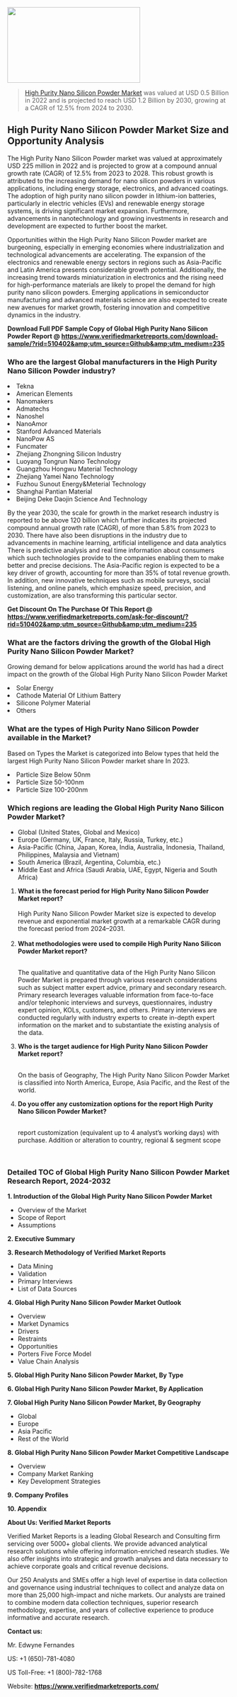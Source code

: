 <img src="https://ffe5etoiles.com/wp-content/uploads/2024/12/MST1-300x171.png" alt="" width="300" height="171" class="alignnone size-medium wp-image-20088" /><blockquote><p><p><a href="https://www.verifiedmarketreports.com/download-sample/?rid=510402&utm_source=Github&utm_medium=235" target="_blank">High Purity Nano Silicon Powder Market</a> was valued at USD 0.5 Billion in 2022 and is projected to reach USD 1.2 Billion by 2030, growing at a CAGR of 12.5% from 2024 to 2030.</p></blockquote><p><h2>High Purity Nano Silicon Powder Market Size and Opportunity Analysis</h2><p>The High Purity Nano Silicon Powder market was valued at approximately USD 225 million in 2022 and is projected to grow at a compound annual growth rate (CAGR) of 12.5% from 2023 to 2028. This robust growth is attributed to the increasing demand for nano silicon powders in various applications, including energy storage, electronics, and advanced coatings. The adoption of high purity nano silicon powder in lithium-ion batteries, particularly in electric vehicles (EVs) and renewable energy storage systems, is driving significant market expansion. Furthermore, advancements in nanotechnology and growing investments in research and development are expected to further boost the market.<p>Opportunities within the High Purity Nano Silicon Powder market are burgeoning, especially in emerging economies where industrialization and technological advancements are accelerating. The expansion of the electronics and renewable energy sectors in regions such as Asia-Pacific and Latin America presents considerable growth potential. Additionally, the increasing trend towards miniaturization in electronics and the rising need for high-performance materials are likely to propel the demand for high purity nano silicon powders. Emerging applications in semiconductor manufacturing and advanced materials science are also expected to create new avenues for market growth, fostering innovation and competitive dynamics in the industry.</p></p><p class=""><strong>Download Full PDF Sample Copy of Global High Purity Nano Silicon Powder Report @ <a href="https://www.verifiedmarketreports.com/download-sample/?rid=510402&amp;utm_source=Github&amp;utm_medium=235" target="_blank">https://www.verifiedmarketreports.com/download-sample/?rid=510402&amp;utm_source=Github&amp;utm_medium=235</a></strong></p><h3 id="" class="">Who are the largest Global manufacturers in the High Purity Nano Silicon Powder industry?</h3><p><li>Tekna</li><li> American Elements</li><li> Nanomakers</li><li> Admatechs</li><li> Nanoshel</li><li> NanoAmor</li><li> Stanford Advanced Materials</li><li> NanoPow AS</li><li> Funcmater</li><li> Zhejiang Zhongning Silicon Industry</li><li> Luoyang Tongrun Nano Technology</li><li> Guangzhou Hongwu Material Technology</li><li> Zhejiang Yamei Nano Technology</li><li> Fuzhou Sunout Energy&Meterial Technology</li><li> Shanghai Pantian Material</li><li> Beijing Deke Daojin Science And Technology</li></p><div class=""><div class="" dir="" data-message-author-role="" data-message-id="" data-message-model-slug=""><div class=""><div class=""><div class=""><div class="" dir="" data-message-author-role="" data-message-id="" data-message-model-slug=""><div class=""><div class=""><p>By the year 2030, the scale for growth in the market research industry is reported to be above 120 billion which further indicates its projected compound annual growth rate (CAGR), of more than 5.8% from 2023 to 2030. There have also been disruptions in the industry due to advancements in machine learning, artificial intelligence and data analytics There is predictive analysis and real time information about consumers which such technologies provide to the companies enabling them to make better and precise decisions. The Asia-Pacific region is expected to be a key driver of growth, accounting for more than 35% of total revenue growth. In addition, new innovative techniques such as mobile surveys, social listening, and online panels, which emphasize speed, precision, and customization, are also transforming this particular sector.</p><p><strong>Get Discount On The Purchase Of This Report @&nbsp; <a href="https://www.verifiedmarketreports.com/ask-for-discount/?rid=510402&amp;utm_source=Github&amp;utm_medium=235" target="_blank">https://www.verifiedmarketreports.com/ask-for-discount/?rid=510402&amp;utm_source=Github&amp;utm_medium=235</a></strong></p></div></div></div></div></div></div></div></div><h3 id="" class="">What are the factors driving the growth of the Global High Purity Nano Silicon Powder Market?</h3><p id="" class="">Growing demand for below applications around the world has had a direct impact on the growth of the Global High Purity Nano Silicon Powder Market</p><p id="" class=""><li>Solar Energy</li><li> Cathode Material Of Lithium Battery</li><li> Silicone Polymer Material</li><li> Others</li></p><h3 id="" class="">What are the types of High Purity Nano Silicon Powder available in the Market?</h3><p id="" class="">Based on Types the Market is categorized into Below types that held the largest High Purity Nano Silicon Powder market share In 2023.</p><p id="" class=""><li>Particle Size Below 50nm</li><li> Particle Size 50-100nm</li><li> Particle Size 100-200nm</li></p><h3 id="" class="">Which regions are leading the Global High Purity Nano Silicon Powder Market?</h3><ul><li>Global (United States, Global and Mexico)</li><li>Europe (Germany, UK, France, Italy, Russia, Turkey, etc.)</li><li>Asia-Pacific (China, Japan, Korea, India, Australia, Indonesia, Thailand, Philippines, Malaysia and Vietnam)</li><li>South America (Brazil, Argentina, Columbia, etc.)</li><li>Middle East and Africa (Saudi Arabia, UAE, Egypt, Nigeria and South Africa)</li></ul><p><ol><li><strong>What is the forecast period for High Purity Nano Silicon Powder Market report?<br /></strong><br /><span data-sheets-root="1" data-sheets-value="{&quot;1&quot;:2,&quot;2&quot;:&quot;XXXX size is expected to develop revenue and exponential market growth at a remarkable CAGR during the forecast period from 2024&ndash;2030.&quot;}" data-sheets-userformat="{&quot;2&quot;:12674,&quot;4&quot;:{&quot;1&quot;:2,&quot;2&quot;:16776960},&quot;10&quot;:2,&quot;11&quot;:0,&quot;15&quot;:&quot;Arial&quot;,&quot;16&quot;:12}">High Purity Nano Silicon Powder Market size is expected to develop revenue and exponential market growth at a remarkable CAGR during the forecast period from 2024&ndash;2031.</span><br /><br /></li><li><strong>What methodologies were used to compile High Purity Nano Silicon Powder Market report?<br /><br /></strong><p>The qualitative and quantitative data of the&nbsp;High Purity Nano Silicon Powder Market is prepared through various research considerations such as subject matter expert advice, primary and secondary research. Primary research leverages valuable information from face-to-face and/or telephonic interviews and surveys, questionnaires, industry expert opinion, KOLs, customers, and others. Primary interviews are conducted regularly with industry experts to create in-depth expert information on the market and to substantiate the existing analysis of the data.&nbsp;</p></li><li><strong>Who is the target audience for High Purity Nano Silicon Powder Market report?<br /><br /></strong><p>On the basis of Geography, The&nbsp;High Purity Nano Silicon Powder Market is classified into North America, Europe, Asia Pacific, and the Rest of the world.</p></li><li><strong>Do you offer any customization options for the report High Purity Nano Silicon Powder Market?<br /><br /></strong><p>report customization (equivalent up to 4 analyst&rsquo;s working days) with purchase. Addition or alteration to country, regional &amp; segment scope</p><p>&nbsp;</p></li></ol></p><h3 id="" class="">Detailed TOC of Global High Purity Nano Silicon Powder Market Research Report, 2024-2032</h3><p id="" class=""><strong>1. Introduction of the Global High Purity Nano Silicon Powder Market</strong></p><ul><li>Overview of the Market</li><li>Scope of Report</li><li>Assumptions</li></ul><p id="" class=""><strong>2. Executive Summary</strong></p><p id="" class=""><strong>3. Research Methodology of&nbsp;Verified Market Reports</strong></p><ul><li>Data Mining</li><li>Validation</li><li>Primary Interviews</li><li>List of Data Sources</li></ul><p id="" class=""><strong>4. Global High Purity Nano Silicon Powder Market Outlook</strong></p><ul><li>Overview</li><li>Market Dynamics</li><li>Drivers</li><li>Restraints</li><li>Opportunities</li><li>Porters Five Force Model</li><li>Value Chain Analysis</li></ul><p id="" class=""><strong>5. Global High Purity Nano Silicon Powder Market, By&nbsp;Type</strong></p><p id="" class=""><strong>6. Global High Purity Nano Silicon Powder Market, By Application</strong></p><p id="" class=""><strong>7. Global High Purity Nano Silicon Powder Market, By Geography</strong></p><ul><li>Global</li><li>Europe</li><li>Asia Pacific</li><li>Rest of the World</li></ul><p id="" class=""><strong>8. Global High Purity Nano Silicon Powder Market Competitive Landscape</strong></p><ul><li>Overview</li><li>Company Market Ranking</li><li>Key Development Strategies</li></ul><p id="" class=""><strong>9. Company Profiles</strong></p><p id="" class=""><strong>10. Appendix</strong></p><p id="" class=""><strong>About Us: Verified Market Reports</strong></p><p id="" class="">Verified Market Reports is a leading Global Research and Consulting firm servicing over 5000+ global clients. We provide advanced analytical research solutions while offering information-enriched research studies. We also offer insights into strategic and growth analyses and data necessary to achieve corporate goals and critical revenue decisions.</p><p id="" class="">Our 250 Analysts and SMEs offer a high level of expertise in data collection and governance using industrial techniques to collect and analyze data on more than 25,000 high-impact and niche markets. Our analysts are trained to combine modern data collection techniques, superior research methodology, expertise, and years of collective experience to produce informative and accurate research.</p><p id="" class=""><strong>Contact us:</strong></p><p id="" class="">Mr. Edwyne Fernandes</p><p id="" class="">US: +1 (650)-781-4080</p><p id="" class="">US Toll-Free: +1 (800)-782-1768</p><p id="" class="">Website: <a target="" data-test-app-aware-link=""><strong>https://www.verifiedmarketreports.com/</strong></a></p>
